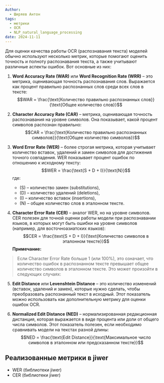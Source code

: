 ```yaml
---
Author:
  - Ширяев Антон
tags:
  - метрики
  - OCR
  - NLP_natural_language_processing
date: 2024-11-11
---
```

Для оценки качества работы OCR (распознавания текста) моделей обычно используют несколько метрик, которые помогают оценить точность и полноту распознавания текста, а также учитывают различные аспекты ошибок. Вот основные из них:

1. **Word Accuracy Rate (WAR)** или **Word Recognition Rate (WRR)** – это метрика, оценивающая точность распознавания слов. Выражается как процент правильно распознанных слов среди всех слов в тексте:
   $$WAR = \frac{\text{Количество правильно распознанных слов}}{\text{Общее количество слов}}$$

2. **Character Accuracy Rate (CAR)** – метрика, оценивающая точность распознавания на уровне символов. Она показывает, какой процент символов распознан правильно:
   $$CAR = \frac{\text{Количество правильно распознанных символов}}{\text{Общее количество символов}}$$

3. **Word Error Rate (WER)** – более строгая метрика, которая учитывает количество вставок, удалений и замен символов для достижения точного совпадения. WER показывает процент ошибок по отношению к исходному тексту:
  $$WER = \frac{\text{S + D + I}}{\text{N}}$$
   где:
   - \(S\) – количество замен (substitutions),
   - \(D\) – количество удалений (deletions),
   - \(I\) – количество вставок (insertions),
   - \(N\) – общее количество слов в эталонном тексте.

4. **Character Error Rate (CER)** – аналог WER, но на уровне символов. CER полезен для точной оценки работы модели при распознавании языков, в которых могут быть ошибки на уровне символов (например, для восточноазиатских языков):
   $$CER = \frac{\text{S + D + I}}{\text{Количество символов в эталонном тексте}}$$
**Примечание:**
>Если Character Error Rate больше 1 (или 100%), это означает, что количество ошибок в распознанном тексте превышает общее количество символов в эталонном тексте. Это может произойти в следующих случаях:

5. **Edit Distance** или **Levenshtein Distance** – это количество изменений (вставок, удалений и замен), которые нужно сделать, чтобы преобразовать распознанный текст в исходный. Этот показатель можно использовать как дополнительную метрику для оценки ошибок OCR.

6. **Normalized Edit Distance (NED)** – нормализированная редакционная дистанция, которая выражается в виде процента или доли от общего числа символов. Этот показатель полезен, если необходимо сравнивать модели на текстах разной длины:
   $$NED = \frac{\text{Edit Distance}}{\text{Максимальное число символов в эталонном или предсказанном тексте}}$$

## Реализованные метрики в jiwer

- WER (библиотеки jiwer)
- CER (библиотеки jiwer)